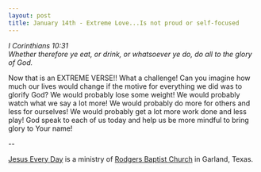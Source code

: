 ```yaml
---
layout: post
title: January 14th - Extreme Love...Is not proud or self-focused
---
```


_I Corinthians 10:31  
Whether therefore ye eat, or drink, or whatsoever ye do, do all to
the glory of God._

Now that is an EXTREME VERSE!! What a challenge! Can you imagine
how much our lives would change if the motive for everything we did
was to glorify God? We would probably lose some weight! We would
probably watch what we say a lot more! We would probably do more for
others and less for ourselves! We would probably get a lot more work
done and less play!
God speak to each of us today and help us be more mindful to bring
glory to Your name!

 --

<a href=http://jesuseveryday.net>Jesus Every Day</a> is a ministry of <a href=http://rodgersbaptist.net>Rodgers Baptist Church</a> in Garland, Texas.
